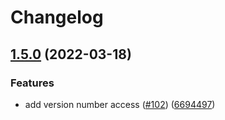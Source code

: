 # Changelog

## [1.5.0](https://github.com/clinical-genomics-uppsala/NIPTViewer/compare/v1.4.1...v1.5.0) (2022-03-18)


### Features

* add version number access ([#102](https://github.com/clinical-genomics-uppsala/NIPTViewer/issues/102)) ([6694497](https://github.com/clinical-genomics-uppsala/NIPTViewer/commit/66944975b68e15b9094f93420b453de83224e89d))
